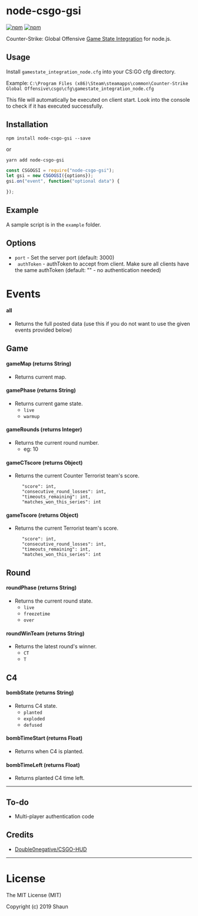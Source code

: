 # node-csgo-gsi

[![npm](https://img.shields.io/npm/dt/node-csgo-gsi.svg)]()
[![npm](https://img.shields.io/npm/v/node-csgo-gsi.svg)]()

Counter-Strike: Global Offensive [Game State Integration](https://developer.valvesoftware.com/wiki/Counter-Strike:_Global_Offensive_Game_State_Integration) for node.js.

## Usage

Install `gamestate_integration_node.cfg` into your CS:GO cfg directory.

Example: `C:\Program Files (x86)\Steam\steamapps\common\Counter-Strike Global Offensive\csgo\cfg\gamestate_integration_node.cfg`

This file will automatically be executed on client start. Look into the console to check if it has executed successfully.

## Installation
`npm install node-csgo-gsi --save`

or

```yarn add node-csgo-gsi```

``` js
const CSGOGSI = require("node-csgo-gsi");
let gsi = new CSGOGSI({options});
gsi.on("event", function("optional data") {

});
```


## Example

A sample script is in the `example` folder.


## Options
- ```port``` - Set the server port (default: 3000)
- ``` authToken``` - authToken to accept from client. Make sure all clients have the same authToken (default: "" - no authentication needed)

# Events

#### all
- Returns the full posted data (use this if you do not want to use the given events provided below)

## Game

#### gameMap (returns String)
- Returns current map.

#### gamePhase (returns String)
- Returns current game state.
    - `live`
    - `warmup`

#### gameRounds (returns Integer)
-  Returns the current round number.
    - eg: 10

#### gameCTscore (returns Object)
- Returns the current Counter Terrorist team's score.
```
      "score": int,
      "consecutive_round_losses": int,
      "timeouts_remaining": int,
      "matches_won_this_series": int
```

#### gameTscore (returns Object)
- Returns the current Terrorist team's score.
```
      "score": int,
      "consecutive_round_losses": int,
      "timeouts_remaining": int,
      "matches_won_this_series": int
```

## Round
#### roundPhase (returns String)
- Returns the current round state.
    - `live`
    - `freezetime`
    - `over`

#### roundWinTeam (returns String)
- Returns the latest round's winner.
    - `CT`
    - `T`

## C4

#### bombState (returns String)
- Returns C4 state.
    - `planted`
    - `exploded`
    - `defused`

#### bombTimeStart (returns Float)
- Returns when C4 is planted.

#### bombTimeLeft (returns Float)
- Returns planted C4 time left.

---

## To-do
- Multi-player authentication code

## Credits
- [Double0negative/CSGO-HUD](https://github.com/Double0negative/CSGO-HUD)

---

# License

The MIT License (MIT)

Copyright (c) 2019 Shaun